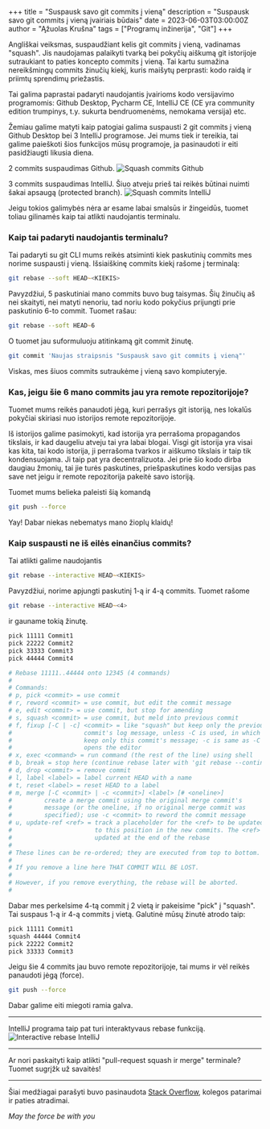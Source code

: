 +++
title = "Suspausk savo git commits į vieną"
description = "Suspausk savo git commits į vieną įvairiais būdais"
date = 2023-06-03T03:00:00Z
author = "Ąžuolas Krušna"
tags = ["Programų inžinerija", "Git"]
+++

Angliškai veiksmas, suspaudžiant kelis git commits į vieną, vadinamas "squash". Jis naudojamas palaikyti tvarką bei pokyčių aiškumą git istorijoje sutraukiant to paties koncepto commits į vieną. Tai kartu sumažina nereikšmingų commits žinučių kiekį, kuris maišytų perprasti: kodo raidą ir priimtų sprendimų priežastis.

Tai galima paprastai padaryti naudojantis įvairioms kodo versijavimo programomis: Github Desktop, Pycharm CE, IntelliJ CE (CE yra community edition trumpinys, t.y. sukurta bendruomenėms, nemokama versija) etc. 

Žemiau galime matyti kaip patogiai galima suspausti 2 git commits į vieną Github Desktop bei 3 IntelliJ programose. Jei mums tiek ir tereikia, tai galime paieškoti šios funkcijos mūsų programoje, ja pasinaudoti ir eiti pasidžiaugti likusia diena.

2 commits suspaudimas Github.
![Squash commits Github](../squash_commits_github.png)

3 commits suspaudimas IntelliJ. Šiuo atveju prieš tai reikės būtinai nuimti šakai apsaugą (protected branch).
![Squash commits IntelliJ](../squash_commits_intellij.png)

Jeigu tokios galimybės nėra ar esame labai smalsūs ir žingeidūs, tuomet toliau gilinamės kaip tai atlikti naudojantis terminalu.

### Kaip tai padaryti naudojantis terminalu?

Tai padaryti su git CLI mums reikės atsiminti kiek paskutinių commits mes norime suspausti į vieną. Išsiaiškinę commits kiekį rašome į terminalą:

```zsh
git rebase --soft HEAD~<KIEKIS>
```

Pavyzdžiui, 5 paskutiniai mano commits buvo bug taisymas. Šių žinučių aš nei skaityti, nei matyti nenoriu, tad noriu kodo pokyčius prijungti prie paskutinio 6-to commit. Tuomet rašau:

```zsh
git rebase --soft HEAD~6
```

O tuomet jau suformuluoju atitinkamą git commit žinutę.

```zsh
git commit 'Naujas straipsnis "Suspausk savo git commits į vieną"'
```

Viskas, mes šiuos commits sutraukėme į vieną savo kompiuteryje.

### Kas, jeigu šie 6 mano commits jau yra remote repozitorijoje?

Tuomet mums reikės panaudoti jėgą, kuri perrašys git istoriją, nes lokalūs pokyčiai skiriasi nuo istorijos remote repozitorijoje.

Iš istorijos galime pasimokyti, kad istorija yra perrašoma propagandos tikslais, ir kad daugeliu atveju tai yra labai blogai. Visgi git istorija yra visai kas kita, tai kodo istorija, ji perrašoma tvarkos ir aiškumo tikslais ir taip tik kondensuojama. Ji taip pat yra decentralizuota. Jei prie šio kodo dirba daugiau žmonių, tai jie turės paskutines, priešpaskutines kodo versijas pas save net jeigu ir remote repozitorija pakeitė savo istoriją.

Tuomet mums belieka paleisti šią komandą

```zsh
git push --force
```

Yay! Dabar niekas nebematys mano žioplų klaidų!

### Kaip suspausti ne iš eilės einančius commits?

Tai atlikti galime naudojantis 

```zsh
git rebase --interactive HEAD~<KIEKIS>
```

Pavyzdžiui, norime apjungti paskutinį 1-ą ir 4-ą commits. Tuomet rašome

```zsh
git rebase --interactive HEAD~<4>
```

ir gauname tokią žinutę.

```zsh
pick 11111 Commit1
pick 22222 Commit2
pick 33333 Commit3
pick 44444 Commit4

# Rebase 11111..44444 onto 12345 (4 commands)
#
# Commands:
# p, pick <commit> = use commit
# r, reword <commit> = use commit, but edit the commit message
# e, edit <commit> = use commit, but stop for amending
# s, squash <commit> = use commit, but meld into previous commit
# f, fixup [-C | -c] <commit> = like "squash" but keep only the previous
#                    commit's log message, unless -C is used, in which case
#                    keep only this commit's message; -c is same as -C but
#                    opens the editor
# x, exec <command> = run command (the rest of the line) using shell
# b, break = stop here (continue rebase later with 'git rebase --continue')
# d, drop <commit> = remove commit
# l, label <label> = label current HEAD with a name
# t, reset <label> = reset HEAD to a label
# m, merge [-C <commit> | -c <commit>] <label> [# <oneline>]
#         create a merge commit using the original merge commit's
#         message (or the oneline, if no original merge commit was
#         specified); use -c <commit> to reword the commit message
# u, update-ref <ref> = track a placeholder for the <ref> to be updated
#                       to this position in the new commits. The <ref> is
#                       updated at the end of the rebase
#
# These lines can be re-ordered; they are executed from top to bottom.
#
# If you remove a line here THAT COMMIT WILL BE LOST.
#
# However, if you remove everything, the rebase will be aborted.
#
```

Dabar mes perkelsime 4-tą commit į 2 vietą ir pakeisime "pick" į "squash". Tai suspaus 1-ą ir 4-ą commits į vietą. Galutinė mūsų žinutė atrodo taip:

```zsh
pick 11111 Commit1
squash 44444 Commit4
pick 22222 Commit2
pick 33333 Commit3
```

Jeigu šie 4 commits jau buvo remote repozitorijoje, tai mums ir vėl reikės panaudoti jėgą (force).

```zsh
git push --force
```

Dabar galime eiti miegoti ramia galva.

***

IntelliJ programa taip pat turi interaktyvaus rebase funkciją.
![Interactive rebase IntelliJ](../interactive_rebase_intellij.png)

***

Ar nori paskaityti kaip atlikti "pull-request squash ir merge" terminale? Tuomet sugrįžk už savaitės!

***

Šiai medžiagai parašyti buvo pasinaudota [Stack Overflow](https://stackoverflow.com/a/3921724/7714279), kolegos patarimai ir paties atradimai.

_May the force be with you_
